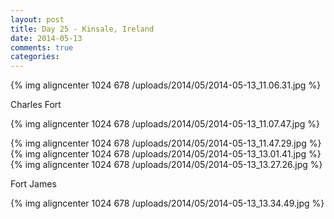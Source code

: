 ```yaml
---
layout: post
title: Day 25 - Kinsale, Ireland
date: 2014-05-13
comments: true
categories: 
---
```

{% img aligncenter 1024 678 /uploads/2014/05/2014-05-13_11.06.31.jpg %}

Charles Fort

{% img aligncenter 1024 678 /uploads/2014/05/2014-05-13_11.07.47.jpg %}

{% img aligncenter 1024 678 /uploads/2014/05/2014-05-13_11.47.29.jpg %}
{% img aligncenter 1024 678 /uploads/2014/05/2014-05-13_13.01.41.jpg %}
{% img aligncenter 1024 678 /uploads/2014/05/2014-05-13_13.27.26.jpg %}

Fort James

{% img aligncenter 1024 678 /uploads/2014/05/2014-05-13_13.34.49.jpg %}
